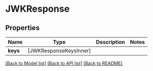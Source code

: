 # JWKResponse

## Properties
Name | Type | Description | Notes
------------ | ------------- | ------------- | -------------
**keys** | [JWKResponseKeysInner] |  | 

[[Back to Model list]](../README.md#documentation-for-models) [[Back to API list]](../README.md#documentation-for-api-endpoints) [[Back to README]](../README.md)


